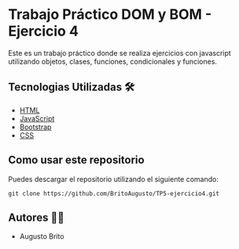 # Trabajo Práctico DOM y BOM - Ejercicio 4

Este es un trabajo práctico donde se realiza ejercicios con javascript utilizando objetos, clases, funciones, condicionales y funciones.

## Tecnologias Utilizadas 🛠️

- [HTML]([https://getbootstrap.com/](https://developer.mozilla.org/en-US/docs/Web/HTML))
- [JavaScript](https://developer.mozilla.org/en-US/docs/Web/JavaScript)
- [Bootstrap](https://getbootstrap.com/)
- [CSS](https://developer.mozilla.org/en-US/docs/Web/CSS)

## Como usar este repositorio

Puedes descargar el repositorio utilizando el siguiente comando: 

`git clone https://github.com/BritoAugusto/TP5-ejercicio4.git`

## Autores 🧑‍💻

- Augusto Brito